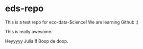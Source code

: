 # eds-repo
This is a test repo for eco-data-$cience! We are learning Github :)

This is really awesome. 

Heyyyyy Julia!!! Boop de doop.
